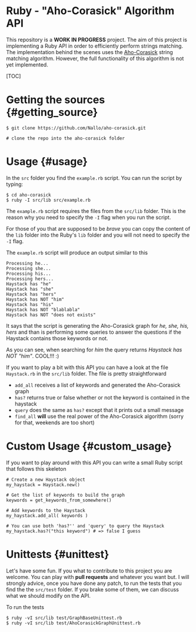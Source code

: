 # Ruby - "Aho-Corasick" Algorithm API

This repository is a **WORK IN PROGRESS** project. The aim of this project is
implementing a Ruby API in order to efficiently perform strings matching.
The implementation behind the scenes uses the [Aho-Corasick](http://en.wikipedia.org/wiki/Aho%E2%80%93Corasick_string_matching_algorithm)
string matching algorithm. However, the full functionality of this algorithm
is not yet implemented.

[TOC]

# Getting the sources {#getting_source}

    $ git clone https://github.com/Nallo/aho-corasick.git

    # clone the repo into the aho-corasick folder

# Usage {#usage}

In the `src` folder you find the `example.rb` script. You can run the script
by typing:

    $ cd aho-corasick
    $ ruby -I src/lib src/example.rb

The `example.rb` script requires the files from the `src/lib` folder.
This is the reason why you need to specify the `-I` flag when you run
the script.

For those of you that are supposed to be *brave* you can copy the content of
the `lib` folder into the Ruby's `lib` folder and you will not need to
specify the `-I` flag.

The `example.rb` script will produce an output similar to this

    Processing he...
    Processing she...
    Processing his...
    Processing hers...
    Haystack has "he"
    Haystack has "she"
    Haystack has "hers"
    Haystack has NOT "him"
    Haystack has "his"
    Haystack has NOT "blablabla"
    Haystack has NOT "does not exists"

It says that the script is generating the Aho-Corasick graph for
*he, she, his, hers* and than is performing some queries to answer
the questions if the Haystack contains those keywords or not.

As you can see, when searching for *him* the query returns
*Haystack has NOT "him"*. COOL!!! :)

If you want to play a bit with this API you can have a look at the
file `Haystack.rb` in the `src/lib` folder. The file is pretty straightforward

* `add_all` receives a list of keywords and generated the Aho-Corasick graph
* `has?` returns true or false whether or not the keyword is contained in the haystack
* `query` does the same as `has?` except that it prints out a small message
* `find_all` **will** use the real power of the Aho-Corasick algorithm (sorry for that, weekends are too short)

# Custom Usage {#custom_usage}

If you want to play around with this API you can write a small Ruby script that
follows this skeleton

    # Create a new Haystack object
    my_haystack = Haystack.new()

    # Get the list of keywords to build the graph
    keywords = get_keywords_from_somewhere()

    # Add keywords to the Haystack
    my_haystack.add_all( keywords )

    # You can use both 'has?'' and 'query' to query the Haystack
    my_haystack.has?("this keyword") # => false I guess

# Unittests {#unittest}

Let's have some fun. If you what to contribute to this project you are
welcome. You can play with **pull requests** and whatever you want but.
I will strongly advice, once you have done any patch, to run the tests
that you find the the `src/test` folder. If you brake some of them, we
can discuss what we should modify on the API.

To run the tests

    $ ruby -vI src/lib test/GraphBaseUnittest.rb
    $ ruby -vI src/lib test/AhoCorasickGraphUnittest.rb